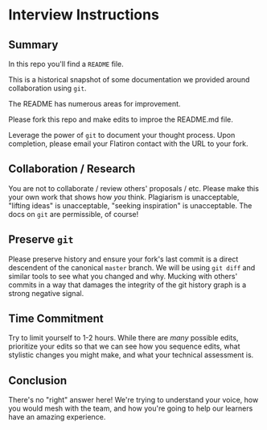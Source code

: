 # Interview Instructions

## Summary

In this repo you'll find a `README` file.

This is a historical snapshot of some documentation we provided around
collaboration using `git`.

The README has numerous areas for improvement.

Please fork this repo and make edits to improe the README.md file.

Leverage the power of `git` to document your thought process. Upon completion, please
email your Flatiron contact with the URL to your fork.

## Collaboration / Research

You are not to collaborate / review others' proposals / etc. Please make this your
own work that shows how *you* think. Plagiarism is unacceptable, "lifting ideas"
is unacceptable, "seeking inspiration" is unacceptable. The docs on `git` are
permissible, of course!

## Preserve `git`

Please preserve history and ensure your fork's last commit is a direct descendent
of the canonical `master` branch. We will be using `git diff` and similar tools
to see what you changed and why. Mucking with others' commits in a way that
damages the integrity of the git history graph is a strong negative signal.

## Time Commitment

Try to limit yourself to 1-2 hours. While there are _many_ possible edits,
prioritize your edits so that we can see how you sequence edits, what
stylistic changes you might make, and what your technical assessment is.

## Conclusion

There's no "right" answer here! We're trying to understand your voice, how
you would mesh with the team, and how you're going to help our learners have an
amazing experience.
